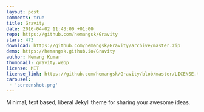 ```yaml
---
layout: post
comments: true
title: Gravity
date: 2016-04-02 11:43:00 +01:00
repo: https://github.com/hemangsk/Gravity
stars: 473
download: https://github.com/hemangsk/Gravity/archive/master.zip
demo: https://hemangsk.github.io/Gravity
author: Hemang Kumar
thumbnail: gravity.webp
license: MIT
license_link: https://github.com/hemangsk/Gravity/blob/master/LICENSE.txt
carousel:
 - 'screenshot.png'
---
```


Minimal, text based, liberal Jekyll theme for sharing your awesome ideas.

